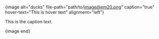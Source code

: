 {image alt="ducks" file-path="path/to/image@em20.png" caption="true" hover-text="This is hover text" alignment="left"}

This is the caption text.

{image end}
